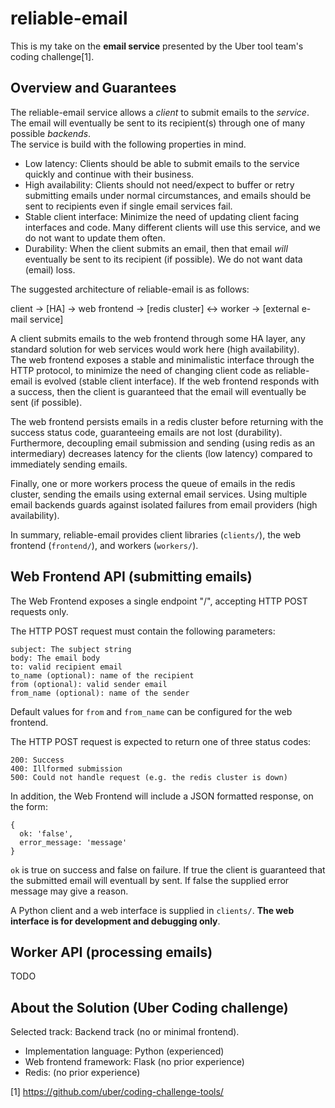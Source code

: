 reliable-email
==============

This is my take on the **email service** presented by the Uber tool team's coding challenge[1].

Overview and Guarantees
-----------------------

The reliable-email service allows a *client* to submit emails to the *service*. The email will eventually be sent to its recipient(s) through one of many possible *backends*.  
The service is build with the following properties in mind.

 * Low latency: Clients should be able to submit emails to the service quickly and continue with their business.
 * High availability: Clients should not need/expect to buffer or retry submitting emails under normal circumstances, and emails should be sent to recipients even if single email services fail.
 * Stable client interface: Minimize the need of updating client facing interfaces and code. Many different clients will use this service, and we do not want to update them often.
 * Durability: When the client submits an email, then that email *will* eventually be sent to its recipient (if possible). We do not want data (email) loss.
 
The suggested architecture of reliable-email is as follows:
 
 client -> [HA] -> web frontend -> [redis cluster] <-> worker -> [external e-mail service]
  
A client submits emails to the web frontend through some HA layer, any standard solution for web services would work here (high availability).  
The web frontend exposes a stable and minimalistic interface through the HTTP protocol, to minimize the need of changing client code as reliable-email is evolved (stable client interface). 
If the web frontend responds with a success, then the client is guaranteed that the email will eventually be sent (if possible).

The web frontend persists emails in a redis cluster before returning with the success status code, guaranteeing emails are not lost (durability). 
Furthermore, decoupling email submission and sending (using redis as an intermediary) decreases latency for the clients (low latency) compared to immediately sending emails.

Finally, one or more workers process the queue of emails in the redis cluster, sending the emails using external email services. 
Using multiple email backends guards against isolated failures from email providers (high availability). 

In summary, reliable-email provides client libraries (```clients/```), the web frontend (```frontend/```), and workers (```workers/```). 

Web Frontend API (submitting emails)
------------------------------------

The Web Frontend exposes a single endpoint "/", accepting HTTP POST requests only.

The HTTP POST request must contain the following parameters:

    subject: The subject string
    body: The email body
    to: valid recipient email
    to_name (optional): name of the recipient
    from (optional): valid sender email
    from_name (optional): name of the sender
    
Default values for ``from`` and ``from_name`` can be configured for the web frontend.

The HTTP POST request is expected to return one of three status codes:

    200: Success
    400: Illformed submission
    500: Could not handle request (e.g. the redis cluster is down)
    
In addition, the Web Frontend will include a JSON formatted response, on the form:

```
{
  ok: 'false',
  error_message: 'message'
}
```

``ok`` is true on success and false on failure. If true the client is guaranteed that the submitted email will eventuall
 by sent. If false the supplied error message may give a reason.

A Python client and a web interface is supplied in ``clients/``. **The web interface is for development and debugging only**.

Worker API (processing emails)
------------------------------

TODO

About the Solution (Uber Coding challenge)
------------------------------------------

Selected track: Backend track (no or minimal frontend).

 * Implementation language: Python (experienced)
 * Web frontend framework: Flask (no prior experience)
 * Redis: (no prior experience)

 [1] https://github.com/uber/coding-challenge-tools/

